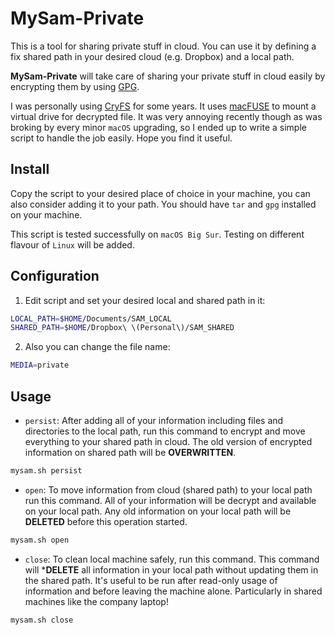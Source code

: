 # MySam-Private

This is a tool for sharing private stuff in cloud. You can use it by defining
a fix shared path in your desired cloud (e.g. Dropbox) and a local path.

**MySam-Private** will take care of sharing your private stuff in cloud easily
by encrypting them by using [GPG](https://gnupg.org/).

I was personally using [CryFS](https://www.cryfs.org/) for some years. It uses
[macFUSE](https://osxfuse.github.io/) to mount a virtual drive for decrypted file.
It was very annoying recently though as was broking by every minor `macOS` upgrading,
so I ended up to write a simple script to handle the job easily. Hope you find it
useful.

## Install

Copy the script to your desired place of choice in your machine, you can also
consider adding it to your path. You should have `tar` and `gpg` installed on
your machine.

This script is tested successfully on `macOS Big Sur`. Testing on different 
flavour of `Linux` will be added.

## Configuration

1. Edit script and set your desired local and shared path in it:

```sh
LOCAL_PATH=$HOME/Documents/SAM_LOCAL
SHARED_PATH=$HOME/Dropbox\ \(Personal\)/SAM_SHARED
```

2. Also you can change the file name:

```sh
MEDIA=private
```

## Usage

- `persist`: After adding all of your information including files and directories
to the local path, run this command to encrypt and move everything to your shared 
path in cloud. The old version of encrypted information on shared path will be 
**OVERWRITTEN**.

```sh
mysam.sh persist
```

- `open`: To move information from cloud (shared path) to your local path run
this command. All of your information will be decrypt and available on your
local path. Any old information on your local path will be **DELETED** before this
operation started.

```sh
mysam.sh open
```

- `close`: To clean local machine safely, run this command. This command will
***DELETE** all information in your local path without updating them in the shared
path. It's useful to be run after read-only usage of information and before
leaving the machine alone. Particularly in shared machines like the company laptop!

```sh
mysam.sh close
```
